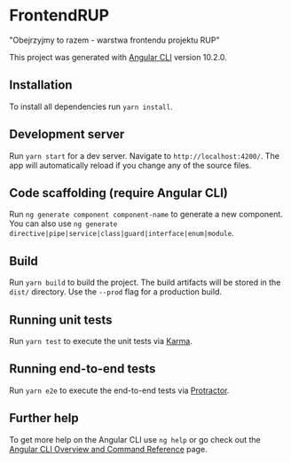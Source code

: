 # FrontendRUP
"Obejrzyjmy to razem - warstwa frontendu projektu RUP"

This project was generated with [Angular CLI](https://github.com/angular/angular-cli) version 10.2.0.

## Installation

To install all dependencies run `yarn install`.

## Development server

Run `yarn start` for a dev server. Navigate to `http://localhost:4200/`. The app will automatically reload if you change any of the source files.

## Code scaffolding (require Angular CLI)

Run `ng generate component component-name` to generate a new component. You can also use `ng generate directive|pipe|service|class|guard|interface|enum|module`.

## Build

Run `yarn build` to build the project. The build artifacts will be stored in the `dist/` directory. Use the `--prod` flag for a production build.

## Running unit tests

Run `yarn test` to execute the unit tests via [Karma](https://karma-runner.github.io).

## Running end-to-end tests

Run `yarn e2e` to execute the end-to-end tests via [Protractor](http://www.protractortest.org/).

## Further help

To get more help on the Angular CLI use `ng help` or go check out the [Angular CLI Overview and Command Reference](https://angular.io/cli) page.
